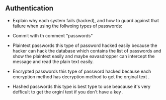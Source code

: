 ## Authentication
- Explain why each system fails (hacked), and how to guard against that failure when using the follwoing types of passwords:
- Commit with th comment "passwords"


- Plaintext passwords
this type of password hacked easily because the hacker can hack the database which contains the list of passwords and show the plaintext 
easily and maybe eavasdropper can intercept the message and read the 
plain text easily.

- Encrypted passwords
this type of password hacked because each encryption method has 
decryption method to get the orginal text . 

- Hashed passwords
this type is best type to use beacause it's very defficult to 
get the orginl text if you don't have a key .
